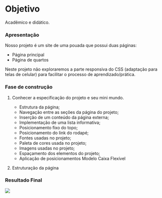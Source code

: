 # Objetivo
Acadêmico e didático.


### Apresentação
Nosso projeto é um site de uma pouada que possui duas páginas:
* Página principal
* Página de quartos

Neste projeto não exploraremos a parte responsiva do CSS (adaptação para telas de celular) para facilitar o processo de aprendizado/prática.

### Fase de construção
1. Conhecer a especificação do projeto e seu mini mundo.
    * Estrutura da página;
    * Navegação entre as seções da página do projeto;
    * Inserção de um conteúdo da página externa;
    * Implementação de uma lista informativa;
    * Posicionamento fixo do topo;
    * Posicionamento do link do rodapé;
    * Fontes usadas no projeto;
    * Paleta de cores usada no projeto;
    * Imagens usadas no projeto;
    * Espaçamento dos elementos do projeto;
    * Aplicação de posicionamentos Modelo Caixa Flexível

2. Estruturação da página



### Resultado Final
![ ](./img/projeto-finalizado.gif.crdownload)